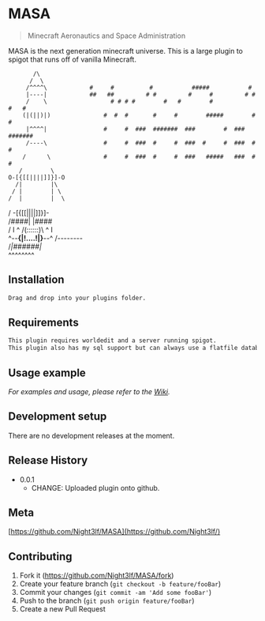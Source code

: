 # MASA
> Minecraft Aeronautics and Space Administration

MASA is the next generation minecraft universe. This is a large plugin to spigot that runs off of vanilla Minecraft.

           /\
          /  \
         /^^^^\	           #     #          #           #####           #    
         |----|	           ##   ##         # #         #     #         # #
         /    \                  # # # #        #   #        #              #   # 
        (|(||)|)               #  #  #       #     #        #####        #     #
         |^^^^|                #     #  ###  #######  ###        #  ###  #######
         /----\                #     #  ###  #     #  ###  #     #  ###  #     #
        /      \               #     #  ###  #     #  ###   #####   ###  #     #
       /        \
    O-[{[[||||]]}]-O
      /|        |\
     / |        | \
    /  |        |  \
   / -[{[[||||]]}]- \
  /####|        |####\
 / I ^ /(::::::)\ ^ I \
^--____{|!....!|}____--^
       /--------\
      /_|######|_\
        ^^^^^^^^

## Installation

```sh
Drag and drop into your plugins folder.
```

## Requirements

```sh
This plugin requires worldedit and a server running spigot.
This plugin also has my sql support but can always use a flatfile database.
```

## Usage example

_For examples and usage, please refer to the [Wiki][wiki]._

## Development setup

There are no development releases at the moment.

## Release History

* 0.0.1
    * CHANGE: Uploaded plugin onto github.

## Meta

[https://github.com/Night3lf/MASA](https://github.com/Night3lf/)

## Contributing

1. Fork it (<https://github.com/Night3lf/MASA/fork>)
2. Create your feature branch (`git checkout -b feature/fooBar`)
3. Commit your changes (`git commit -am 'Add some fooBar'`)
4. Push to the branch (`git push origin feature/fooBar`)
5. Create a new Pull Request

[wiki]: https://github.com/Night3lf/MASA/wiki
